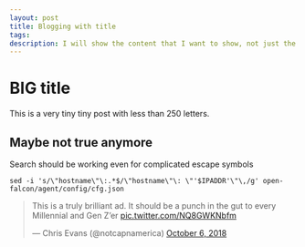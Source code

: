 ```yaml
---
layout: post
title: Blogging with title
tags:
description: I will show the content that I want to show, not just the first lines of this post.
---
```


# BIG title

This is a very tiny tiny post with less than 250 letters.

## Maybe not true anymore

Search should be working even for complicated escape symbols
```
sed -i 's/\"hostname\"\:.*$/\"hostname\"\: \"'$IPADDR'\"\,/g' open-falcon/agent/config/cfg.json
```
<blockquote class="twitter-tweet" data-lang="en"><p lang="en" dir="ltr">This is a truly brilliant ad.  It should be a punch in the gut to every Millennial and Gen Z’er <a href="https://t.co/NQ8GWKNbfm">pic.twitter.com/NQ8GWKNbfm</a></p>&mdash; Chris Evans (@notcapnamerica) <a href="https://twitter.com/notcapnamerica/status/1048715747588018176?ref_src=twsrc%5Etfw">October 6, 2018</a></blockquote>
<script async src="https://platform.twitter.com/widgets.js" charset="utf-8"></script>




